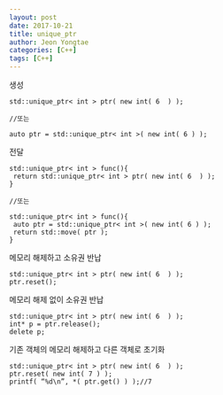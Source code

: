 ```yaml
---
layout: post
date: 2017-10-21
title: unique_ptr
author: Jeon Yongtae
categories: [C++]
tags: [C++]
---
```



생성

```
std::unique_ptr< int > ptr( new int( 6  ) );

//또는

auto ptr = std::unique_ptr< int >( new int( 6 ) );
```

전달

```
std::unique_ptr< int > func(){
 return std::unique_ptr< int > ptr( new int( 6  ) );
}

//또는

std::unique_ptr< int > func(){
 auto ptr = std::unique_ptr< int >( new int( 6 ) );
 return std::move( ptr ); 
}
```

메모리 해제하고 소유권 반납

```
std::unique_ptr< int > ptr( new int( 6  ) );
ptr.reset();
```

메모리 해제 없이 소유권 반납

```
std::unique_ptr< int > ptr( new int( 6  ) );
int* p = ptr.release();
delete p;
```

기존 객체의 메모리 해제하고 다른 객체로 초기화

```
std::unique_ptr< int > ptr( new int( 6  ) );
ptr.reset( new int( 7 ) );
printf( “%d\n”, *( ptr.get() ) );//7
```